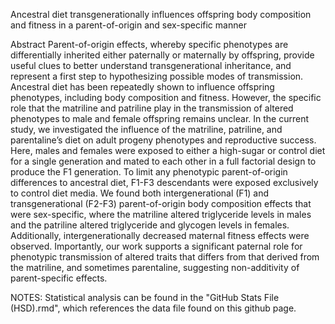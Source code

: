 Ancestral diet transgenerationally influences offspring body composition and fitness in a parent-of-origin and sex-specific manner

Abstract
Parent-of-origin effects, whereby specific phenotypes are differentially inherited either paternally or maternally by offspring, provide useful clues to better understand transgenerational inheritance, and represent a first step to hypothesizing possible modes of transmission. Ancestral diet has been repeatedly shown to influence offspring phenotypes, including body composition and fitness. However, the specific role that the matriline and patriline play in the transmission of altered phenotypes to male and female offspring remains unclear. In the current study, we investigated the influence of the matriline, patriline, and parentaline’s diet on adult progeny phenotypes and reproductive success.  Here, males and females were exposed to either a high-sugar or control diet for a single generation and mated to each other in a full factorial design to produce the F1 generation. To limit any phenotypic parent-of-origin differences to ancestral diet, F1-F3 descendants were exposed exclusively to control diet media. We found both intergenerational (F1) and transgenerational (F2-F3) parent-of-origin body composition effects that were sex-specific, where the matriline altered triglyceride levels in males and the patriline altered triglyceride and glycogen levels in females. Additionally, intergenerationally decreased maternal fitness effects were observed. Importantly, our work supports a significant paternal role for phenotypic transmission of altered traits that differs from that derived from the matriline, and sometimes parentaline, suggesting non-additivity of parent-specific effects.


NOTES:
Statistical analysis can be found in the "GitHub Stats File (HSD).rmd", which references the data file found on this github page. 
